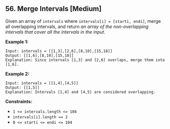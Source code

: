 ## 56. Merge Intervals [Medium]

Given an array of `intervals` where `intervals[i] = [starti, endi]`, merge all overlapping intervals, and return _an array of the non-overlapping intervals that cover all the intervals in the input_.


**Example 1:**
```
Input: intervals = [[1,3],[2,6],[8,10],[15,18]]
Output: [[1,6],[8,10],[15,18]]
Explanation: Since intervals [1,3] and [2,6] overlaps, merge them into [1,6].
```
**Example 2:**
```
Input: intervals = [[1,4],[4,5]]
Output: [[1,5]]
Explanation: Intervals [1,4] and [4,5] are considered overlapping.
``` 

**Constraints:**

- `1 <= intervals.length <= 104`
- `intervals[i].length == 2`
- `0 <= starti <= endi <= 104`